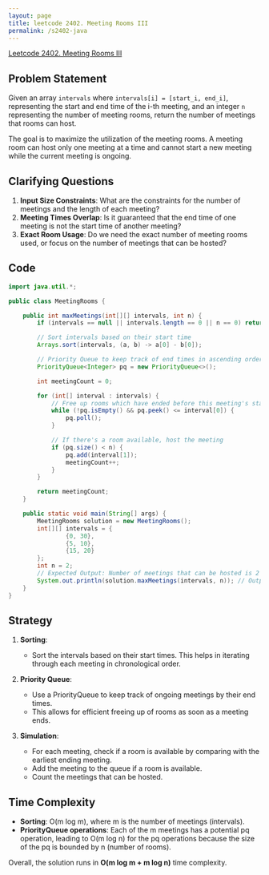 ```yaml
---
layout: page
title: leetcode 2402. Meeting Rooms III
permalink: /s2402-java
---
```

[Leetcode 2402. Meeting Rooms III](https://algoadvance.github.io/algoadvance/l2402)
## Problem Statement
Given an array `intervals` where `intervals[i] = [start_i, end_i]`, representing the start and end time of the i-th meeting, and an integer `n` representing the number of meeting rooms, return the number of meetings that rooms can host.

The goal is to maximize the utilization of the meeting rooms. A meeting room can host only one meeting at a time and cannot start a new meeting while the current meeting is ongoing.

## Clarifying Questions
1. **Input Size Constraints**: What are the constraints for the number of meetings and the length of each meeting?
2. **Meeting Times Overlap**: Is it guaranteed that the end time of one meeting is not the start time of another meeting?
3. **Exact Room Usage**: Do we need the exact number of meeting rooms used, or focus on the number of meetings that can be hosted?

## Code

```java
import java.util.*;

public class MeetingRooms {

    public int maxMeetings(int[][] intervals, int n) {
        if (intervals == null || intervals.length == 0 || n == 0) return 0;

        // Sort intervals based on their start time
        Arrays.sort(intervals, (a, b) -> a[0] - b[0]);

        // Priority Queue to keep track of end times in ascending order
        PriorityQueue<Integer> pq = new PriorityQueue<>();

        int meetingCount = 0;

        for (int[] interval : intervals) {
            // Free up rooms which have ended before this meeting's start time
            while (!pq.isEmpty() && pq.peek() <= interval[0]) {
                pq.poll();
            }

            // If there's a room available, host the meeting
            if (pq.size() < n) {
                pq.add(interval[1]);
                meetingCount++;
            }
        }

        return meetingCount;
    }

    public static void main(String[] args) {
        MeetingRooms solution = new MeetingRooms();
        int[][] intervals = {
                {0, 30},
                {5, 10},
                {15, 20}
        };
        int n = 2;
        // Expected Output: Number of meetings that can be hosted is 2
        System.out.println(solution.maxMeetings(intervals, n)); // Output: 2
    }
}
```

## Strategy
1. **Sorting**:
    - Sort the intervals based on their start times. This helps in iterating through each meeting in chronological order.
2. **Priority Queue**:
    - Use a PriorityQueue to keep track of ongoing meetings by their end times.
    - This allows for efficient freeing up of rooms as soon as a meeting ends.

3. **Simulation**:
    - For each meeting, check if a room is available by comparing with the earliest ending meeting.
    - Add the meeting to the queue if a room is available.
    - Count the meetings that can be hosted.

## Time Complexity
- **Sorting**: O(m log m), where m is the number of meetings (intervals).
- **PriorityQueue operations**: Each of the m meetings has a potential pq operation, leading to O(m log n) for the pq operations because the size of the pq is bounded by n (number of rooms).

Overall, the solution runs in **O(m log m + m log n)** time complexity.

